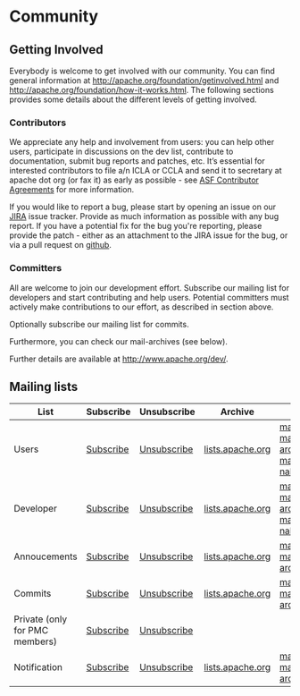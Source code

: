 # Community

## Getting Involved
Everybody is welcome to get involved with our community. You can find general information at http://apache.org/foundation/getinvolved.html and http://apache.org/foundation/how-it-works.html. The following sections provides some details about the different levels of getting involved.

### Contributors
We appreciate any help and involvement from users: you can help other users, participate in discussions on the dev list, contribute to documentation, submit bug reports and patches, etc. It’s essential for interested contributors to file a/n ICLA or CCLA and send it to secretary at apache dot org (or fax it) as early as possible - see [ASF Contributor Agreements](https://www.apache.org/licenses/contributor-agreements.html) for more information.

If you would like to report a bug, please start by opening an issue on our [JIRA](https://issues.apache.org/jira/projects/MYFACES/) issue tracker. Provide as much information as possible with any bug report. If you have a potential fix for the bug you're reporting, please provide the patch - either as an attachment to the JIRA issue for the bug, or via a pull request on [github](https://github.com/apache/myfaces).
### Committers
All are welcome to join our development effort. Subscribe our mailing list for developers and start contributing and help users. Potential committers must actively make contributions to our effort, as described in section above.

Optionally subscribe our mailing list for commits.

Furthermore, you can check our mail-archives (see below).

Further details are available at http://www.apache.org/dev/.

## Mailing lists

| List | Subscribe | Unsubscribe | Archive | Mirrors |
| ---- | ---- | ---- | ---- | ---- |
| Users | [Subscribe](mailto:users-subscribe@myfaces.apache.org) | [Unsubscribe](mailto:users-unsubscribe@myfaces.apache.org) | [lists.apache.org](https://lists.apache.org/list.html?users@myfaces.apache.org)  | [markmail.org](http://markmail.org/list/org.apache.myfaces.users) <br/> [mail-archives.apache.org](http://mail-archives.apache.org/mod_mbox/myfaces-users) <br/> [mail-archive.com](http://www.mail-archive.com/users@myfaces.apache.org/) <br/>  [nabble.com](http://myfaces.10567.n7.nabble.com/MyFaces-Users-f57691.html)  |
| Developer | [Subscribe](mailto:dev-subscribe@myfaces.apache.org) | [Unsubscribe](mailto:dev-unsubscribe@myfaces.apache.org) | [lists.apache.org](https://lists.apache.org/list.html?dev@myfaces.apache.org)  | [markmail.org](http://markmail.org/list/org.apache.myfaces.dev) <br/> [mail-archives.apache.org](http://mail-archives.apache.org/mod_mbox/myfaces-dev) <br/> [mail-archive.com](http://www.mail-archive.com/dev@myfaces.apache.org/) <br/>  [nabble.com](http://myfaces.10567.n7.nabble.com/My-Faces-Dev-f3.html)  |
| Annoucements | [Subscribe](mailto:announce-subscribe@myfaces.apache.org) | [Unsubscribe](mailto:announce-unsubscribe@myfaces.apache.org) | [lists.apache.org](https://lists.apache.org/list.html?announce@myfaces.apache.org)  | [markmail.org](http://markmail.org/list/org.apache.myfaces.announce) <br/> [mail-archives.apache.org](http://mail-archives.apache.org/mod_mbox/myfaces-announce) |
| Commits | [Subscribe](mailto:commits-subscribe@myfaces.apache.org) | [Unsubscribe](mailto:commits-unsubscribe@myfaces.apache.org) | [lists.apache.org](https://lists.apache.org/list.html?commits@myfaces.apache.org)  | [markmail.org](http://markmail.org/list/org.apache.myfaces.commits) <br/> [mail-archives.apache.org](http://mail-archives.apache.org/mod_mbox/myfaces-commits) |
| Private (only for PMC members) | [Subscribe](mailto:private-subscribe@myfaces.apache.org) | [Unsubscribe](mailto:private-unsubscribe@myfaces.apache.org) |  | |
| Notification | [Subscribe](mailto:notifications-subscribe@myfaces.apache.org) | [Unsubscribe](mailto:notifications-unsubscribe@myfaces.apache.org) | [lists.apache.org](https://lists.apache.org/list.html?notifications@myfaces.apache.org)  | [markmail.org](http://markmail.org/list/org.apache.myfaces.notifications) <br/> [mail-archives.apache.org](http://mail-archives.apache.org/mod_mbox/myfaces-notifications) |



